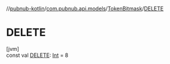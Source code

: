 //[pubnub-kotlin](../../../index.md)/[com.pubnub.api.models](../index.md)/[TokenBitmask](index.md)/[DELETE](-d-e-l-e-t-e.md)

# DELETE

[jvm]\
const val [DELETE](-d-e-l-e-t-e.md): [Int](https://kotlinlang.org/api/latest/jvm/stdlib/kotlin/-int/index.html) = 8
